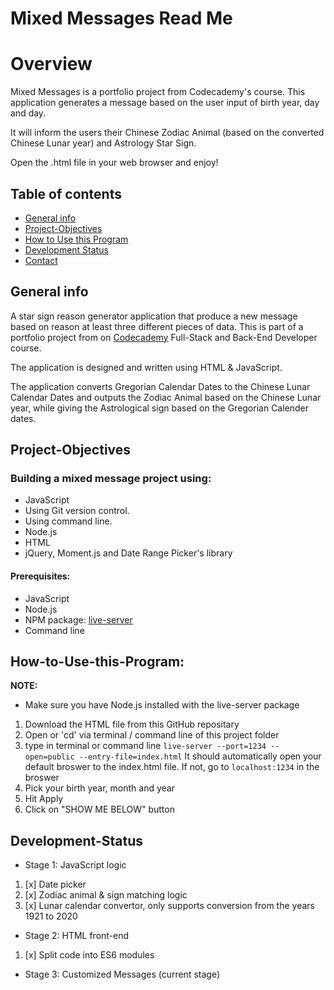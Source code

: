 Mixed Messages Read Me
======================

# Overview

Mixed Messages is a portfolio project from Codecademy's course. This application generates a message based on the user input of birth year, day and day. 

It will inform the users their Chinese Zodiac Animal (based on the converted Chinese Lunar year) and Astrology Star Sign.

Open the .html file in your web browser and enjoy!


## Table of contents
* [General info](#general-info)
* [Project-Objectives](#project-objectives)
* [How to Use this Program](#How-to-Use-this-Program)
* [Development Status](#development-status)
* [Contact](#contact)

## General info
A star sign reason generator application that produce a new message based on reason at least three different pieces of data. This is part of a portfolio project from on [Codecademy](https://www.codecademy.com) Full-Stack and Back-End Developer course. 

The application is designed and written using HTML & JavaScript.

The application converts Gregorian Calendar Dates to the Chinese Lunar Calendar Dates and outputs the Zodiac Animal based on the Chinese Lunar year, while giving the Astrological sign based on the Gregorian Calender dates.

##  Project-Objectives
###  Building a mixed message project using:
  *  JavaScript
  *  Using Git version control.
  *  Using command line.
  *  Node.js
  *  HTML
  *  jQuery, Moment.js and Date Range Picker's library

#### Prerequisites:

  *  JavaScript
  *  Node.js
  *  NPM package: [live-server](https://www.npmjs.com/package/live-server)
  *  Command line

## How-to-Use-this-Program:
  **NOTE:**
  * Make sure you have Node.js installed with the live-server package 
  1. Download the HTML file from this GitHub repositary 
  2. Open or 'cd' via terminal / command line of this project folder
  3. type in terminal or command line
  ```live-server --port=1234 --open=public --entry-file=index.html```
     It should automatically open your default broswer to the index.html file. If not, go to ```localhost:1234``` in the broswer
  4. Pick your birth year, month and year
  5. Hit Apply
  6. Click on "SHOW ME BELOW" button

## Development-Status
 * Stage 1: JavaScript logic
 1. [x] Date picker
 2. [x] Zodiac animal & sign matching logic
 3. [x] Lunar calendar convertor, only supports conversion from the years 1921 to 2020
 * Stage 2: HTML front-end
 1. [x] Split code into ES6 modules 
 * Stage 3: Customized Messages (current stage)
 
